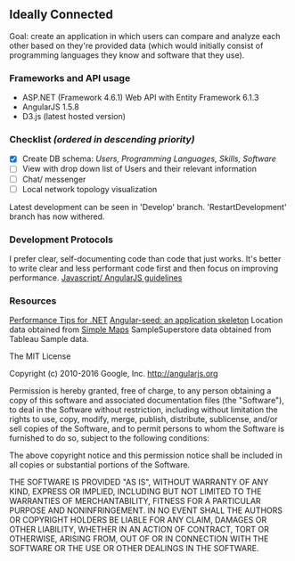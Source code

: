 ## Ideally Connected
Goal: create an application in which users can compare and analyze each other based on they're provided data (which would initially consist of programming languages they know and software that they use). 

### Frameworks and API usage
- ASP.NET (Framework 4.6.1) Web API with Entity Framework 6.1.3
- AngularJS 1.5.8
- D3.js (latest hosted version)

### Checklist *(ordered in descending priority)*
- [x] Create DB schema: *Users, Programming Languages, Skills, Software*
- [ ] View with drop down list of Users and their relevant information
- [ ] Chat/ messenger
- [ ] Local network topology visualization

Latest development can be seen in 'Develop' branch. 'RestartDevelopment' branch has now withered.

### Development Protocols
I prefer clear, self-documenting code than code that just works. It's better to write clear and less
performant code first and then focus on improving performance.
[Javascript/ AngularJS guidelines](https://github.com/johnpapa/angular-styleguide/blob/master/a1/README.md#iife)

### Resources
[Performance Tips for .NET](https://msdn.microsoft.com/en-us/library/ms973839.aspx)
[Angular-seed: an application skeleton](https://github.com/angular/angular-seed)
Location data obtained from [Simple Maps](http://simplemaps.com/data/us-cities)
SampleSuperstore data obtained from Tableau Sample data.



The MIT License

Copyright (c) 2010-2016 Google, Inc. http://angularjs.org

Permission is hereby granted, free of charge, to any person obtaining a copy
of this software and associated documentation files (the "Software"), to deal
in the Software without restriction, including without limitation the rights
to use, copy, modify, merge, publish, distribute, sublicense, and/or sell
copies of the Software, and to permit persons to whom the Software is
furnished to do so, subject to the following conditions:

The above copyright notice and this permission notice shall be included in
all copies or substantial portions of the Software.

THE SOFTWARE IS PROVIDED "AS IS", WITHOUT WARRANTY OF ANY KIND, EXPRESS OR
IMPLIED, INCLUDING BUT NOT LIMITED TO THE WARRANTIES OF MERCHANTABILITY,
FITNESS FOR A PARTICULAR PURPOSE AND NONINFRINGEMENT. IN NO EVENT SHALL THE
AUTHORS OR COPYRIGHT HOLDERS BE LIABLE FOR ANY CLAIM, DAMAGES OR OTHER
LIABILITY, WHETHER IN AN ACTION OF CONTRACT, TORT OR OTHERWISE, ARISING FROM,
OUT OF OR IN CONNECTION WITH THE SOFTWARE OR THE USE OR OTHER DEALINGS IN
THE SOFTWARE.

